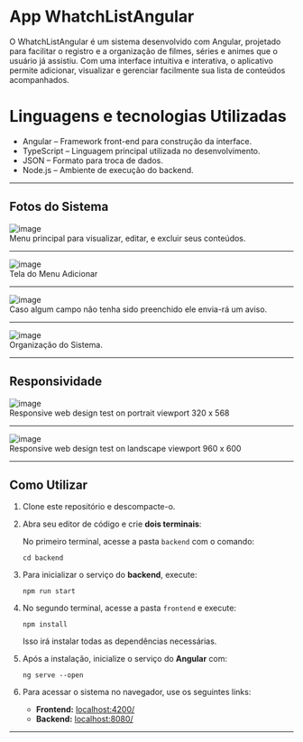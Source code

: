 # App WhatchListAngular

O WhatchListAngular é um sistema desenvolvido com Angular, projetado para facilitar o registro e a organização de filmes, séries e animes que o usuário já assistiu. Com uma interface intuitiva e interativa, o aplicativo permite adicionar, visualizar e gerenciar facilmente sua lista de conteúdos acompanhados.

# Linguagens e tecnologias Utilizadas

*  Angular – Framework front-end para construção da interface.
*  TypeScript – Linguagem principal utilizada no desenvolvimento.
*  JSON – Formato para troca de dados.
*  Node.js – Ambiente de execução do backend.

  <hr>

  ## Fotos do Sistema

  ![image](https://github.com/user-attachments/assets/b7d64d54-4db1-4da6-a2e1-28b045074f59)
  <br>
  Menu principal para visualizar, editar, e excluir seus conteúdos.
  <hr>

  ![image](https://github.com/user-attachments/assets/42c2de91-4d18-41d7-9dbb-c8969e79c292)
  <br>
  Tela do Menu Adicionar
  <hr>

  ![image](https://github.com/user-attachments/assets/27fec30d-2fb6-412e-ba6a-ecbdf791864f)
  <br>
  Caso algum campo não tenha sido preenchido ele envia-rá um aviso.
  <hr>
  
  ![image](https://github.com/user-attachments/assets/eeb8bf9d-ce8e-4168-bc6e-83e6e1a6e24e)
  <br>
  Organização do Sistema.
  <hr>

  ## Responsividade

  ![image](https://github.com/user-attachments/assets/1a076a66-e356-4bbf-ba97-05428419bec6)
  <br>
  Responsive web design test on portrait viewport 320 x 568
  <hr>

  ![image](https://github.com/user-attachments/assets/66519097-3bd7-4a93-83f2-a28d81b99831)
  <br>
  Responsive web design test on landscape viewport 960 x 600
  <hr>

## Como Utilizar

1) Clone este repositório e descompacte-o.

2) Abra seu editor de código e crie **dois terminais**:


   No primeiro terminal, acesse a pasta <code>backend</code> com o comando:<br>
   <pre><code>cd backend</code></pre>
   

3) Para inicializar o serviço do **backend**, execute:

    <pre><code>npm run start</code></pre>

4) No segundo terminal, acesse a pasta <code>frontend</code> e execute:

    <pre><code>npm install</code></pre>

    Isso irá instalar todas as dependências necessárias.

5) Após a instalação, inicialize o serviço do **Angular** com:

    <pre><code>ng serve --open</code></pre>

6) Para acessar o sistema no navegador, use os seguintes links:

    <ul>
        <li><b>Frontend:</b> <a href="http://localhost:4200/" target="_blank">localhost:4200/</a></li>
        <li><b>Backend:</b> <a href="http://localhost:8080/" target="_blank">localhost:8080/</a></li>
    </ul>

<hr>




